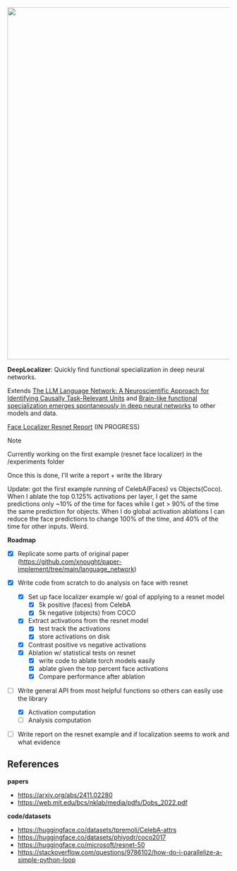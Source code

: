 <img src="https://github.com/user-attachments/assets/b00dc021-8e31-44be-9a69-ba33ed8054c6" width="800px">

**DeepLocalizer**: Quickly find functional specialization in deep neural networks. 

Extends [The LLM Language Network: A Neuroscientific Approach for Identifying Causally Task-Relevant Units](https://arxiv.org/abs/2411.02280) and [Brain-like functional specialization emerges spontaneously in deep neural networks](https://web.mit.edu/bcs/nklab/media/pdfs/Dobs_2022.pdf) to other models and data.

[Face Localizer Resnet Report](https://www.donnybertucci.com/project/deeplocalizer) (IN PROGRESS) 

> [!NOTE]
> Currently working on the first example (resnet face localizer) in the /experiments folder
>
> Once this is done, I'll write a report + write the library
>
> Update: got the first example running of CelebA(Faces) vs Objects(Coco). When I ablate the top 0.125% activations per layer, I get the same predictions only ~10% of the time for faces while I get > 90% of the time the same prediction for objects. When I do global activation ablations I can reduce the face predictions to change 100% of the time, and 40% of the time for other inputs. Weird.

**Roadmap**

- [x] Replicate some parts of original paper (https://github.com/xnought/paper-implement/tree/main/language_network)
- [x] Write code from scratch to do analysis on face with resnet
	- [x] Set up face localizer example w/ goal of applying to a resnet model
		- [x] 5k positive (faces) from CelebA
		- [x] 5k negative (objects) from COCO
	- [x] Extract activations from the resnet model
		- [x] test track the activations
		- [x] store activations on disk
	- [x] Contrast positive vs negative activations
	- [x] Ablation w/ statistical tests on resnet
		- [x] write code to ablate torch models easily 
		- [x] ablate given the top percent face activations
		- [x] Compare performance after ablation
- [ ] Write general API from most helpful functions so others can easily use the library 
	- [x] Activation computation
	- [ ] Analysis computation
- [ ] Write report on the resnet example and if localization seems to work and what evidence


## References

**papers**
- https://arxiv.org/abs/2411.02280
- https://web.mit.edu/bcs/nklab/media/pdfs/Dobs_2022.pdf

**code/datasets**
- https://huggingface.co/datasets/tpremoli/CelebA-attrs
- https://huggingface.co/datasets/phiyodr/coco2017
- https://huggingface.co/microsoft/resnet-50
- https://stackoverflow.com/questions/9786102/how-do-i-parallelize-a-simple-python-loop
